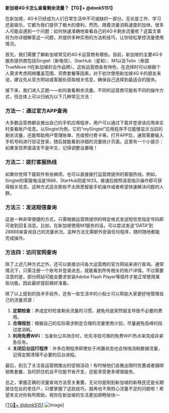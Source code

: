 **新加坡4G卡怎么查看剩余流量？【TG💪+ @donk5151】**

在新加坡，4G卡已经成为人们日常生活中不可或缺的一部分。无论是工作、学习还是娱乐，它都为我们提供了极大的便利。然而，随着流量消耗速度的加快，很多人可能会遇到一个问题：如何快速准确地查看自己的4G卡剩余流量呢？这篇文章将为你详细解答这一问题，并提供多种实用的方法和技巧，让你轻松掌控流量使用情况。

首先，我们需要了解新加坡常见的4G卡运营商有哪些。目前，新加坡的主要4G卡服务提供商包括Singtel（新电信）、StarHub（星和）、M1以及Telin（泰国TrueMove H在新加坡的合作品牌）。这些运营商各有特色，在选择时可以根据个人需求考虑网络覆盖范围、资费套餐等因素。对于初次使用新加坡4G卡的朋友来说，建议先从官方网站或客服处获取相关信息，确保自己选择到最适合的服务。

接下来，我们进入正题——如何查看剩余流量。不同的运营商可能有不同的操作方式，但总体上可以归纳为以下几种常见方法：

### 方法一：通过官方APP查询
大多数运营商都会推出自己的手机应用程序，用户可以通过下载并登录该应用来实时查看账户信息。以Singtel为例，它的“mySingtel”应用程序不仅能够显示当前的剩余流量，还能帮助用户管理账单、充值预付费卡等。打开APP后，通常需要输入手机号码进行验证登录，随后就能看到详细的流量统计页面。这里有一个小提示：如果发现界面语言不是中文，记得调整设置哦！

### 方法二：拨打客服热线
如果你觉得下载软件有些麻烦，也可以直接拨打运营商提供的客服热线。例如，Singtel的客服电话是1666，StarHub则是1633。拨通后按照语音指示操作即可获得相关信息。这种方式适合那些不太熟悉智能手机操作或者希望快速解决问题的人群。

### 方法三：发送短信查询
这是一种非常便捷的方式，只需根据运营商提供的特定格式发送短信至指定号码即可收到回复消息。比如，在新加坡使用M1服务的话，可以尝试发送“DATA”到28888来查询自己的流量状况。这种方法无需额外安装任何程序，随时随地都能完成操作。

### 方法四：访问官网查询
除了上述几种方式之外，还可以直接访问各大运营商的官方网站来进行查询。通常情况下，只需注册一个账号并登录进去，就能看到所有相关的账户详情。不过需要注意的是，部分网站可能会要求安装Adobe Flash Player等插件才能正常使用某些功能，因此最好提前做好准备。

除了以上提到的技术手段外，还有一些生活中的小贴士可以帮助大家更好地管理自己的流量资源：

1. **定期检查**：养成定时检查剩余流量的习惯，避免月底突然超支导致不必要的费用。
2. **合理规划**：根据自己的实际需求制定合理的流量使用计划，尽量避免高峰时段过度消耗。
3. **利用免费WiFi**：当身处公共场合时，优先寻找可用的免费WiFi热点来完成非紧急任务。
4. **关闭后台运行程序**：许多应用程序即使处于闲置状态也会悄悄消耗数据流量，记得定期清理不必要的后台进程。

最后，别忘了关注各运营商推出的促销活动！有时候他们会推出限时优惠或者捆绑销售套餐，及时抓住机会不仅能节省开支，还能享受更多增值服务。

总之，掌握正确的流量查询方法至关重要。无论你是刚到新加坡的新移民还是长期居住在此的老住户，只要掌握了这些技巧，就再也不用担心流量不足的问题啦！希望本文对你有所帮助，祝你在新加坡的生活更加顺畅愉快～

[[TG💪+ @donk5151](https://t.me/s/donk5151) ![Image](https://i.postimg.cc/rwNCRYN7/Snipaste-2025-04-30-17-27-05.png)]